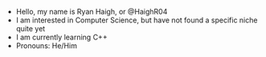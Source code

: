 - Hello, my name is Ryan Haigh, or @HaighR04
- I am interested in Computer Science, but have not found a specific niche quite yet
- I am currently learning C++
- Pronouns: He/Him